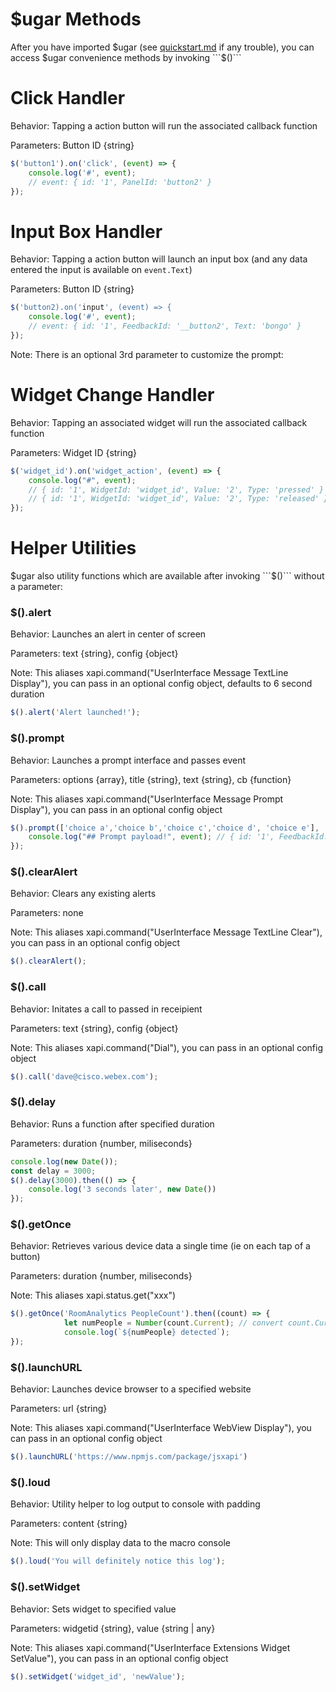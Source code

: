 # $ugar Methods

After you have imported $ugar (see [quickstart.md](./../quickstart.md) if any trouble), you can access $ugar convenience methods by invoking ```$()```


# Click Handler

Behavior: Tapping a action button will run the associated callback function

Parameters: Button ID {string}


```js
$('button1').on('click', (event) => {
    console.log('#', event);
    // event: { id: '1', PanelId: 'button2' }
});

```

# Input Box Handler

Behavior: Tapping a action button will launch an input box (and any data entered the input is available on ```event.Text```)

Parameters: Button ID {string}

```js
$('button2).on('input', (event) => {
    console.log('#', event);
    // event: { id: '1', FeedbackId: '__button2', Text: 'bongo' }
});
```

Note: There is an optional 3rd parameter to customize the prompt: 

# Widget Change Handler

Behavior: Tapping an associated widget will run the associated callback function 

Parameters: Widget ID {string}

```js
$('widget_id').on('widget_action', (event) => {
    console.log("#", event);
    // { id: '1', WidgetId: 'widget_id', Value: '2', Type: 'pressed' }
    // { id: '1', WidgetId: 'widget_id', Value: '2', Type: 'released' }
});

```

# Helper Utilities

$ugar also utility functions which are available after invoking ```$()``` without a parameter: 

### $().alert

Behavior: Launches an alert in center of screen

Parameters: text {string}, config {object}

Note: This aliases xapi.command("UserInterface Message TextLine Display"), you can pass in an optional config object, defaults to 6 second duration

```js
$().alert('Alert launched!');
```

### $().prompt

Behavior: Launches a prompt interface and passes event

Parameters: options {array}, title {string}, text {string}, cb {function}

Note: This aliases xapi.command("UserInterface Message Prompt Display"), you can pass in an optional config object

```js
$().prompt(['choice a','choice b','choice c','choice d', 'choice e'], 'How was it?', 'Pick one below', (event) => {
    console.log("## Prompt payload!", event); // { id: '1', FeedbackId: '__idHow was it?__Pick one below', OptionId: '3' }
});
```

### $().clearAlert

Behavior: Clears any existing alerts

Parameters: none

Note: This aliases xapi.command("UserInterface Message TextLine Clear"), you can pass in an optional config object

```js
$().clearAlert();
```

### $().call

Behavior: Initates a call to passed in receipient

Parameters: text {string}, config {object}

Note: This aliases xapi.command("Dial"), you can pass in an optional config object

```js
$().call('dave@cisco.webex.com');
```

### $().delay

Behavior: Runs a function after specified duration

Parameters: duration {number, miliseconds}


```js
console.log(new Date());
const delay = 3000;
$().delay(3000).then(() => {
    console.log('3 seconds later', new Date())
}); 
```

### $().getOnce

Behavior: Retrieves various device data a single time (ie on each tap of a button)

Parameters: duration {number, miliseconds}

Note: This aliases xapi.status.get("xxx")


```js
$().getOnce('RoomAnalytics PeopleCount').then((count) => {
            let numPeople = Number(count.Current); // convert count.Cur
            console.log(`${numPeople} detected`);
});
```

### $().launchURL

Behavior: Launches device browser to a specified website

Parameters: url {string}

Note: This aliases xapi.command("UserInterface WebView Display"), you can pass in an optional config object

```js
$().launchURL('https://www.npmjs.com/package/jsxapi')
```

### $().loud

Behavior: Utility helper to log output to console with padding

Parameters: content {string}

Note: This will only display data to the macro console

```js
$().loud('You will definitely notice this log');
```

### $().setWidget

Behavior: Sets widget to specified value

Parameters: widgetid {string}, value {string | any}

Note: This aliases xapi.command("UserInterface Extensions Widget SetValue"), you can pass in an optional config object

```js
$().setWidget('widget_id', 'newValue'); 
```